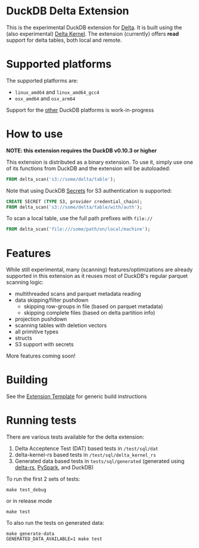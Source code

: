# DuckDB Delta Extension
This is the experimental DuckDB extension for [Delta](https://delta.io/). It is built using the (also experimental)
[Delta Kernel](https://github.com/delta-incubator/delta-kernel-rs). The extension (currently) offers **read** support for delta
tables, both local and remote.

# Supported platforms
The supported platforms are:
- `linux_amd64` and `linux_amd64_gcc4`
- `osx_amd64` and `osx_arm64`

Support for the [other](https://duckdb.org/docs/extensions/working_with_extensions#platforms) DuckDB platforms is
work-in-progress

# How to use
**NOTE: this extension requires the DuckDB v0.10.3 or higher**

This extension is distributed as a binary extension. To use it, simply use one of its functions from DuckDB and the extension will be autoloaded:
```SQL
FROM delta_scan('s3://some/delta/table');
```

Note that using DuckDB [Secrets](https://duckdb.org/docs/configuration/secrets_manager.html) for S3 authentication is supported:

```SQL
CREATE SECRET (TYPE S3, provider credential_chain);
FROM delta_scan('s3://some/delta/table/with/auth');
```

To scan a local table, use the full path prefixes with `file://`
```SQL
FROM delta_scan('file:///some/path/on/local/machine');
```

# Features
While still experimental, many (scanning) features/optimizations are already supported in this extension as it reuses most of DuckDB's
regular parquet scanning logic:
- multithreaded scans and parquet metadata reading
- data skipping/filter pushdown
  - skipping row-groups in file (based on parquet metadata)
  - skipping complete files (based on delta partition info)
- projection pushdown
- scanning tables with deletion vectors
- all primitive types
- structs
- S3 support with secrets

More features coming soon!

# Building
See the [Extension Template](https://github.com/duckdb/extension-template) for generic build instructions

# Running tests
There are various tests available for the delta extension:
1. Delta Acceptence Test (DAT) based tests in `/test/sql/dat`
2. delta-kernel-rs based tests in `/test/sql/delta_kernel_rs`
3. Generated data based tests in `tests/sql/generated` (generated using [delta-rs](https://delta-io.github.io/delta-rs/), [PySpark](https://spark.apache.org/docs/latest/api/python/index.html), and DuckDB)

To run the first 2 sets of tests:
```shell
make test_debug
```
or in release mode
```shell
make test
```

To also run the tests on generated data:
```shell
make generate-data
GENERATED_DATA_AVAILABLE=1 make test
```